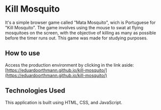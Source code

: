 # Kill Mosquito

It's a simple browser game called "Mata Mosquito", wich is Portuguese for "Kill Mosquito". The game involves using the mouse to swat at flying mosquitoes
on the screen, with the objective of killing as many as possible before the timer runs out. This game was made for studying purposes.

## How to use

Access the production environment by clicking in the link aside: [https://eduardoorthmann.github.io/kill-mosquito/](https://eduardoorthmann.github.io/kill-mosquito/)

## Technologies Used

This application is built using HTML, CSS, and JavaScript.

